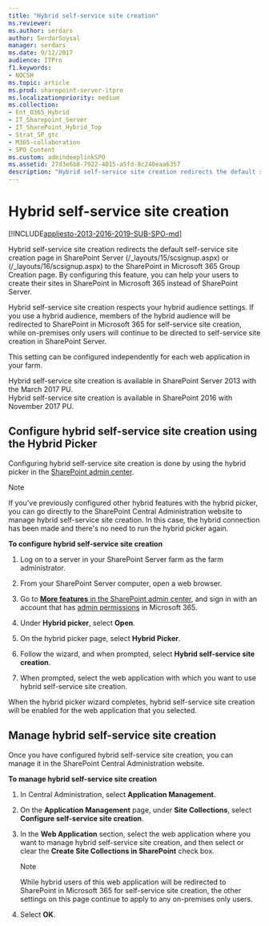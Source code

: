 ```yaml
---
title: "Hybrid self-service site creation"
ms.reviewer: 
ms.author: serdars
author: SerdarSoysal
manager: serdars
ms.date: 9/12/2017
audience: ITPro
f1.keywords:
- NOCSH
ms.topic: article
ms.prod: sharepoint-server-itpro
ms.localizationpriority: medium
ms.collection:
- Ent_O365_Hybrid
- IT_Sharepoint_Server
- IT_SharePoint_Hybrid_Top
- Strat_SP_gtc
- M365-collaboration
- SPO_Content
ms.custom: admindeeplinkSPO
ms.assetid: 27d3e6b8-7922-4015-a5fd-8c240eaa6357
description: "Hybrid self-service site creation redirects the default self-service site creation page in SharePoint Server to the SharePoint in Microsoft 365 Group Creation page. By configuring this feature, you can help your users to create their sites in SharePoint in Microsoft 365 instead of SharePoint Server."
---
```


# Hybrid self-service site creation

[!INCLUDE[appliesto-2013-2016-2019-SUB-SPO-md](../includes/appliesto-2013-2016-2019-SUB-SPO-md.md)]

Hybrid self-service site creation redirects the default self-service site creation page in SharePoint Server (/_layouts/15/scsignup.aspx) or (/_layouts/16/scsignup.aspx) to the SharePoint in Microsoft 365 Group Creation page. By configuring this feature, you can help your users to create their sites in SharePoint in Microsoft 365 instead of SharePoint Server.
  
Hybrid self-service site creation respects your hybrid audience settings. If you use a hybrid audience, members of the hybrid audience will be redirected to SharePoint in Microsoft 365 for self-service site creation, while on-premises only users will continue to be directed to self-service site creation in SharePoint Server.
  
This setting can be configured independently for each web application in your farm.
  
Hybrid self-service site creation is available in SharePoint Server 2013 with the March 2017 PU. <br> Hybrid self-service site creation is available in SharePoint 2016 with November 2017 PU. 
  
## Configure hybrid self-service site creation using the Hybrid Picker

Configuring hybrid self-service site creation is done by using the hybrid picker in the <a href="https://go.microsoft.com/fwlink/?linkid=2185219" target="_blank">SharePoint admin center</a>.
  
> [!NOTE]
> If you've previously configured other hybrid features with the hybrid picker, you can go directly to the SharePoint Central Administration website to manage hybrid self-service site creation. In this case, the hybrid connection has been made and there's no need to run the hybrid picker again. 
  
 **To configure hybrid self-service site creation**
  
1. Log on to a server in your SharePoint Server farm as the farm administrator. 
    
2. From your SharePoint Server computer, open a web browser.
    
3. Go to <a href="https://go.microsoft.com/fwlink/?linkid=2185077" target="_blank">**More features** in the SharePoint admin center</a>, and sign in with an account that has [admin permissions](../../SharePointOnline/sharepoint-admin-role.md) in Microsoft 365. 

4. Under **Hybrid picker**, select **Open**.
    
5. On the hybrid picker page, select **Hybrid Picker**.
    
6. Follow the wizard, and when prompted, select **Hybrid self-service site creation**. 
    
7. When prompted, select the web application with which you want to use hybrid self-service site creation.
    
When the hybrid picker wizard completes, hybrid self-service site creation will be enabled for the web application that you selected.
  
## Manage hybrid self-service site creation

Once you have configured hybrid self-service site creation, you can manage it in the SharePoint Central Administration website.
  
 **To manage hybrid self-service site creation**
  
1. In Central Administration, select **Application Management**.
    
2. On the **Application Management** page, under **Site Collections**, select **Configure self-service site creation**.
    
3. In the **Web Application** section, select the web application where you want to manage hybrid self-service site creation, and then select or clear the **Create Site Collections in SharePoint** check box. 
    
    > [!NOTE]
    > While hybrid users of this web application will be redirected to SharePoint in Microsoft 365 for self-service site creation, the other settings on this page continue to apply to any on-premises only users. 
  
4. Select **OK**.
